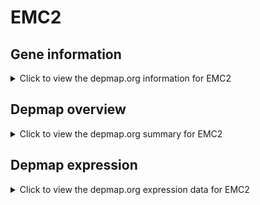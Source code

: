 <h1>EMC2</h1>

<h2>Gene information</h2>
<details>
  <summary>Click to view the depmap.org information for EMC2</summary>
  <iframe src="https://depmap.org/portal/gene/EMC2?tab=about" style="border:none;width:100%;height:800px"></iframe>
</details>

<h2>Depmap overview</h2>
<details>
  <summary>Click to view the depmap.org summary for EMC2</summary>
  <iframe src="https://depmap.org/portal/gene/EMC2?tab=overview" style="border:none;width:100%;height:800px"></iframe>
</details>

<h2>Depmap expression</h2>
<details>
  <summary>Click to view the depmap.org expression data for EMC2</summary>
  <iframe src="https://depmap.org/portal/gene/EMC2?tab=characterization" style="border:none;width:100%;height:800px"></iframe>
</details>


<!--
<h2>Reactome Pathway diagram</h2>
<details>
  <summary>Click to view Reactome pathway for EMC2</summary>
  PNAME
</details>
-->


